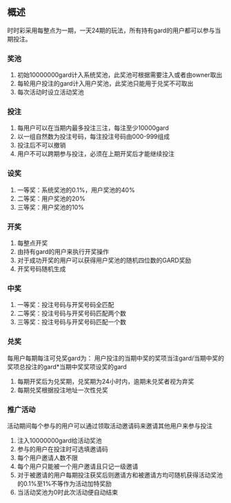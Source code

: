 ## 概述 ##
时时彩采用每整点为一期，一天24期的玩法，所有持有gard的用户都可以参与当期投注。
### 奖池 ###
1. 初始10000000gard计入系统奖池，此奖池可根据需要注入或者由owner取出
2. 每轮用户投注的gard计入用户奖池，此奖池只能用于兑奖不可取出
3. 每次活动时设立活动奖池

### 投注 ###
1. 每用户可以在当期内最多投注三注，每注至少10000gard
2. 以一组自然数为投注号码，每注投注号码由000-999组成
3. 投注后不可以撤销
4. 用户不可以跨期参与投注，必须在上期开奖后才能继续投注
### 设奖 ###
1. 一等奖：系统奖池的0.1%，用户奖池的40%
2. 二等奖：用户奖池的20%
3. 三等奖：用户奖池的10%
### 开奖 ###
1. 每整点开奖
2. 由持有gard的用户来执行开奖操作
3. 对于成功开奖的用户可以获得用户奖池的随机四位数的GARD奖励
4. 开奖号码随机生成
### 中奖 ###
1. 一等奖：投注号码与开奖号码全匹配
2. 二等奖：投注号码与开奖号码匹配两个数
3. 三等奖：投注号码与开奖号码匹配一个数
### 兑奖 ###
每用户每期每注可兑奖gard为：
用户投注的当期中奖的奖项当注gard/当期中奖的奖项总投注的gard*当期中奖奖项设奖的gard

1. 每期开奖后为兑奖期，兑奖期为24小时内，逾期未兑奖者视为弃奖
2. 每期兑奖根据投注地址一次性兑奖
### 推广活动 ###
活动期间每个参与的用户可以通过领取活动邀请码来邀请其他用户来参与投注

1. 注入10000000gard给活动奖池
2. 参与的用户在投注时可选填邀请码
3. 每个用户邀请人数不限
4. 每个用户只能被一个用户邀请且只记一级邀请
5. 对于被邀请的用户每期投注获奖后则邀请方和被邀请方均可随机获得活动奖池的0.1%至1%不等作为活动加特奖励
7. 当活动奖池为0时此次活动便自动结束
